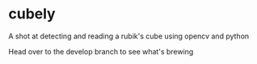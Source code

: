 # cubely
A shot at detecting and reading a rubik's cube using opencv and python

Head over to the develop branch to see what's brewing
